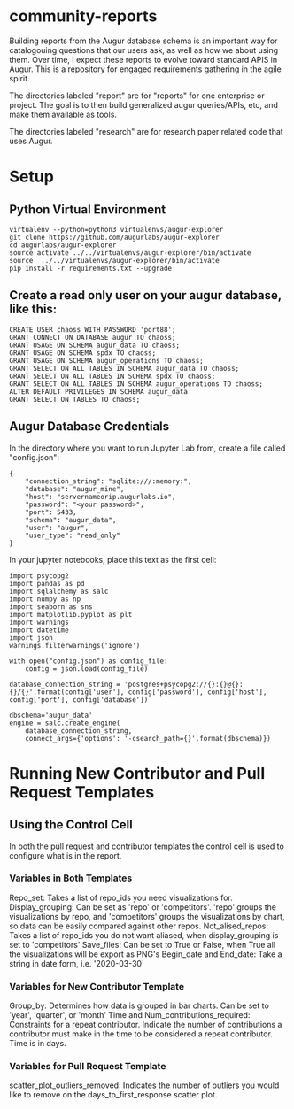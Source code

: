 # community-reports
Building reports from the Augur database schema is an important way for catalogouing questions that our users ask, as well as how we about using them. Over time, I expect these reports to evolve toward standard APIS in Augur. This is a repository for engaged requirements gathering in the agile spirit. 

The directories labeled "report" are for "reports" for one enterprise or project. The goal is to then build generalized augur queries/APIs, etc, and make them available as tools. 

The directories labeled "research" are for research paper related code that uses Augur. 

# Setup
## Python Virtual Environment
```
virtualenv --python=python3 virtualenvs/augur-explorer
git clone https://github.com/augurlabs/augur-explorer 
cd augurlabs/augur-explorer
source activate ../../virtualenvs/augur-explorer/bin/activate
source  ../../virtualenvs/augur-explorer/bin/activate
pip install -r requirements.txt --upgrade
```

## Create a read only user on your augur database, like this: 
```
CREATE USER chaoss WITH PASSWORD 'port88';
GRANT CONNECT ON DATABASE augur TO chaoss;
GRANT USAGE ON SCHEMA augur_data TO chaoss;
GRANT USAGE ON SCHEMA spdx TO chaoss;
GRANT USAGE ON SCHEMA augur_operations TO chaoss;
GRANT SELECT ON ALL TABLES IN SCHEMA augur_data TO chaoss;
GRANT SELECT ON ALL TABLES IN SCHEMA spdx TO chaoss; 
GRANT SELECT ON ALL TABLES IN SCHEMA augur_operations TO chaoss;
ALTER DEFAULT PRIVILEGES IN SCHEMA augur_data
GRANT SELECT ON TABLES TO chaoss;

```


## Augur Database Credentials
In the directory where you want to run Jupyter Lab from, create a file called "config.json": 
```
{
    "connection_string": "sqlite:///:memory:",
    "database": "augur_mine",
    "host": "servernameorip.augurlabs.io",
    "password": "<your password>",
    "port": 5433,
    "schema": "augur_data",
    "user": "augur",
    "user_type": "read_only"
}
```

In your jupyter notebooks, place this text as the first cell: 
```
import psycopg2
import pandas as pd 
import sqlalchemy as salc
import numpy as np
import seaborn as sns
import matplotlib.pyplot as plt
import warnings
import datetime
import json
warnings.filterwarnings('ignore')

with open("config.json") as config_file:
    config = json.load(config_file)

database_connection_string = 'postgres+psycopg2://{}:{}@{}:{}/{}'.format(config['user'], config['password'], config['host'], config['port'], config['database'])

dbschema='augur_data'
engine = salc.create_engine(
    database_connection_string,
    connect_args={'options': '-csearch_path={}'.format(dbschema)})

```

# Running New Contributor and Pull Request Templates
## Using the Control Cell
In both the pull request and contributor templates the control cell is used to configure what is in the report. 

### Variables in Both Templates
Repo_set: Takes a list of repo_ids you need visualizations for.
Display_grouping: Can be set as 'repo' or 'competitors'. 'repo' groups the visualizations by repo, and 'competitors' groups the visualizations by chart, so data can be easily compared against other repos.
Not_alised_repos: Takes a list of repo_ids you do not want aliased, when display_grouping is set to 'competitors'
Save_files: Can be set to True or False, when True all the visualizations will be export as PNG's
Begin_date and End_date: Take a string in date form, i.e. '2020-03-30'

### Variables for New Contributor Template
Group_by: Determines how data is grouped in bar charts. Can be set to 'year', 'quarter', or 'month'
Time and Num_contributions_required: Constraints for a repeat contributor. Indicate the number of contributions a contributor must make in the time to be considered a repeat contributor. Time is in days.

### Variables for Pull Request Template
scatter_plot_outliers_removed: Indicates the number of outliers you would like to remove on the days_to_first_response scatter plot.


